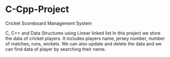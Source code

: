 # C-Cpp-Project
Cricket Scoreboard Management System  

C, C++ and Data Structures using Linear linked list 
In this project we store the data of cricket players. It includes players name, 
jersey number, number of matches, runs, wickets. We can also update and delete the data and we can find data of player by searching their name.
